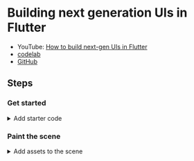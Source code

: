 # Building next generation UIs in Flutter

- YouTube: [How to build next-gen UIs in Flutter](https://www.youtube.com/watch?v=HQT8ABlgsq0)
- [codelab](https://codelabs.developers.google.com/codelabs/flutter-next-gen-uis)
- [GitHub](https://github.com/flutter/codelabs/tree/main/next-gen-ui)

## Steps

### Get started

<details>
<summary>Add starter code</summary>

![step2-add-starter-code](./assets/references/step2-add-starter-code.png)
+ [Go tag](https://github.com/gzupark/flutter-next-gen-ui/tree/step2-add-starter-code)
+ [Go main](https://github.com/GzuPark/flutter-next-gen-ui)

</details>

### Paint the scene

<details>
<summary>Add assets to the scene</summary>

![step3-add-assets-to-the-scene](./assets/references/step3-add-assets-to-the-scene.png)
+ [Go tag](https://github.com/gzupark/flutter-next-gen-ui/tree/step3-add-assets-to-the-scene)
+ [Go main](https://github.com/GzuPark/flutter-next-gen-ui)

</details>
